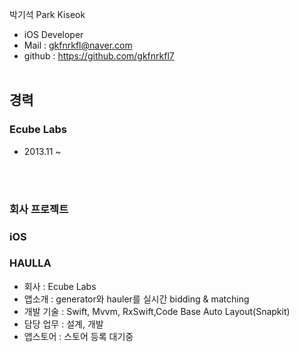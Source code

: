 박기석 Park Kiseok

- iOS Developer
- Mail : <gkfnrkfl@naver.com>  
- github : https://github.com/gkfnrkfl7
 <br /> <br />
 
경력
-
### Ecube Labs
* 2013.11 ~ 


 <br /> <br />
 
### 회사 프로젝트
### iOS

### HAULLA
- 회사 : Ecube Labs
- 앱소개 : generator와 hauler를 실시간 bidding & matching
- 개발 기술 : Swift, Mvvm, RxSwift,Code Base Auto Layout(Snapkit)
- 담당 업무 : 설계, 개발
- 앱스토어 : 스토어 등록 대기중
